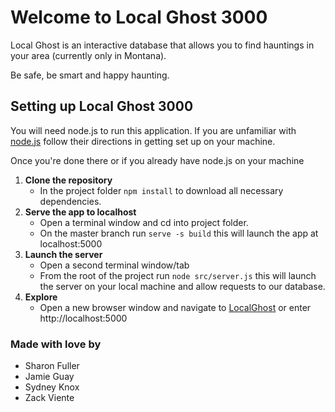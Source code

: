 # Welcome to Local Ghost 3000

Local Ghost is an interactive database that allows you to find hauntings in your area (currently only in Montana). 

Be safe, be smart and happy haunting.

## Setting up Local Ghost 3000

You will need node.js to run this application. If you are unfamiliar with [node.js](https://nodejs.org/en/) follow their directions in getting set up on your machine. 

Once you're done there or if you already have node.js on your machine 

1. **Clone the repository**
    * In the project folder ```npm install``` to download all necessary dependencies.
2. **Serve the app to localhost**
    * Open a terminal window and cd into project folder.
    * On the master branch run ```serve -s build``` this will launch the app at localhost:5000
3. **Launch the server**
    * Open a second terminal window/tab
    * From the root of the project run ```node src/server.js``` this will launch the server on your local machine and allow requests to our database.
4. **Explore** 
    * Open a new browser window and navigate to [LocalGhost](http://localhost:5000) or enter http://localhost:5000
   




### Made with love by

* Sharon Fuller
* Jamie Guay
* Sydney Knox
* Zack Viente
